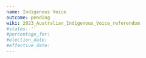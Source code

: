 ```yaml
---
name: Indigenous Voice
outcome: pending
wiki: 2023_Australian_Indigenous_Voice_referendum
#states: ''
#percentage_for: 
#election_date: 
#effective_date: 
---
```

